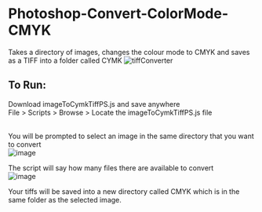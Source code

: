 # Photoshop-Convert-ColorMode-CMYK
Takes a directory of images, changes the colour mode to CMYK and saves as a TIFF into a folder called CYMK
![tiffConverter](https://user-images.githubusercontent.com/34044928/189240433-285f6b8c-b149-401f-a798-2692f67c96b8.png)


<h2>To Run:</h2>
Download imageToCymkTiffPS.js and save anywhere<br>
File > Scripts > Browse > Locate the imageToCymkTiffPS.js file<br>

<br>

You will be prompted to select an image in the same directory that you want to convert<br>
![image](https://user-images.githubusercontent.com/34044928/189239247-57160c46-88ec-4f55-ab9d-179a6d1fa1c7.png)

The script will say how many files there are available to convert<br>
![image](https://user-images.githubusercontent.com/34044928/189239416-0aeffaa6-29b1-4665-9f7e-5e47b305ec47.png)
 
Your tiffs will be saved into a new directory called CMYK which is in the same folder as the selected image.
